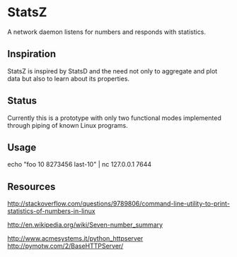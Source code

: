 StatsZ
=====

A network daemon listens for numbers and responds with statistics.

Inspiration
-----------

StatsZ is inspired by StatsD and the need not only to aggregate and plot data but also to learn about its properties.

Status
------

Currently this is a prototype with only two functional modes implemented through piping of known Linux programs.

Usage
-----

  echo "foo 10 8273456 last-10" | nc 127.0.0.1 7644

Resources
---------

http://stackoverflow.com/questions/9789806/command-line-utility-to-print-statistics-of-numbers-in-linux

http://en.wikipedia.org/wiki/Seven-number_summary

http://www.acmesystems.it/python_httpserver
http://pymotw.com/2/BaseHTTPServer/
